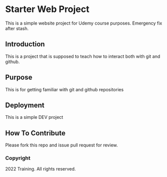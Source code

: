 # Starter Web Project
This is a simple website project for Udemy course purposes. Emergency fix after stash.

## Introduction
This is a project that is supposed to teach how to interact both with git and github.

## Purpose
This is for getting familiar with git and github repositories

## Deployment
This is a simple DEV project

## How To Contribute
Please fork this repo and issue pull request for review.

### Copyright

2022 Training. All rights reserved.